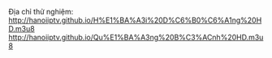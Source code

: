 Địa chỉ thử nghiệm:
http://hanoiiptv.github.io/H%E1%BA%A3i%20D%C6%B0%C6%A1ng%20HD.m3u8
http://hanoiiptv.github.io/Qu%E1%BA%A3ng%20B%C3%ACnh%20HD.m3u8
